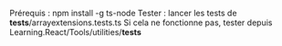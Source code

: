 Prérequis : npm install -g ts-node
Tester : lancer les tests de __tests__/arrayextensions.tests.ts
Si cela ne fonctionne pas, tester depuis Learning.React/Tools/utilities/__tests__